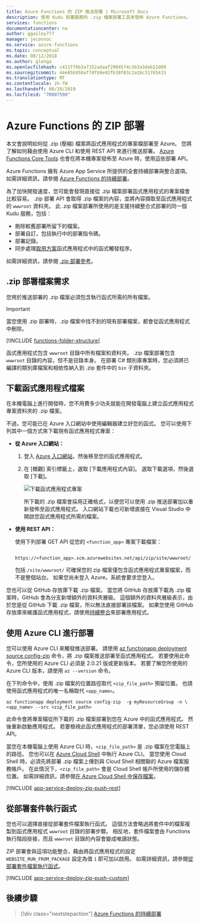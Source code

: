 ```yaml
---
title: Azure Functions 的 ZIP 推送部署 | Microsoft Docs
description: 使用 Kudu 部署服務的 .zip 檔案部署工具來發佈 Azure Functions。
services: functions
documentationcenter: na
author: ggailey777
manager: jeconnoc
ms.service: azure-functions
ms.topic: conceptual
ms.date: 08/12/2018
ms.author: glenga
ms.openlocfilehash: c411ff6b3a7152adaaf29045f4c3b3a3deb22d09
ms.sourcegitcommit: 44e85b95baf7dfb9e92fb38f03c2a1bc31765415
ms.translationtype: MT
ms.contentlocale: zh-TW
ms.lasthandoff: 08/28/2019
ms.locfileid: "70087598"
---
```

# <a name="zip-deployment-for-azure-functions"></a>Azure Functions 的 ZIP 部署

本文會說明如何從 .zip (壓縮) 檔案將函式應用程式的專案檔部署至 Azure。 您將了解如何藉由使用 Azure CLI 和使用 REST API 來進行推送部署。 [Azure Functions Core Tools](functions-run-local.md) 也會在將本機專案發佈至 Azure 時，使用這些部署 API。

Azure Functions 擁有 Azure App Service 所提供的全套持續部署與整合選項。 如需詳細資訊，請參閱 [Azure Functions 的持續部署](functions-continuous-deployment.md)。

為了加快開發速度，您可能會發現直接從 .zip 檔案部署函式應用程式的專案檔會比較容易。 .zip 部署 API 會取得 .zip 檔案的內容，並將內容擷取至函式應用程式的 `wwwroot` 資料夾。 此 .zip 檔案部署所使用的是支援持續整合式部署的同一個 Kudu 服務，包括：

+ 刪除較舊部署所留下的檔案。
+ 部署自訂，包括執行中的部署指令碼。
+ 部署記錄。
+ 同步處理[取用方案](functions-scale.md)函式應用程式中的函式觸發程序。

如需詳細資訊，請參閱 [.zip 部署參考](https://github.com/projectkudu/kudu/wiki/Deploying-from-a-zip-file)。

## <a name="deployment-zip-file-requirements"></a>.zip 部署檔案需求

您用於推送部署的 .zip 檔案必須包含執行函式所需的所有檔案。

>[!IMPORTANT]
> 當您使用 .zip 部署時，.zip 檔案中找不到的現有部署檔案，都會從函式應用程式中刪除。  

[!INCLUDE [functions-folder-structure](../../includes/functions-folder-structure.md)]

函式應用程式包含 `wwwroot` 目錄中所有檔案和資料夾。 .zip 檔案部署包含 `wwwroot` 目錄的內容，但不是目錄本身。 在部署 C# 類別庫專案時，您必須將已編譯的類別庫檔案和相依性納入到 .zip 套件中的 `bin` 子資料夾。

## <a name="download-your-function-app-files"></a>下載函式應用程式檔案

在本機電腦上進行開發時，您不用費多少功夫就能在開發電腦上建立函式應用程式專案資料夾的 .zip 檔案。

不過，您可能已在 Azure 入口網站中使用編輯器建立好您的函式。 您可以使用下列其中一個方式來下載現有函式應用程式專案：

+ **從 Azure 入口網站：**

  1. 登入 [Azure 入口網站](https://portal.azure.com)，然後移至您的函式應用程式。

  2. 在 [概觀] 索引標籤上，選取 [下載應用程式內容]。 選取下載選項，然後選取 [下載]。

      ![下載函式應用程式專案](./media/deployment-zip-push/download-project.png)

     所下載的 .zip 檔案會採用正確格式，以便您可以使用 .zip 推送部署加以重新發佈至函式應用程式。 入口網站下載也可新增直接在 Visual Studio 中開啟您函式應用程式所需的檔案。

+ **使用 REST API：**

    使用下列部署 GET API 從您的 `<function_app>` 專案下載檔案： 

        https://<function_app>.scm.azurewebsites.net/api/zip/site/wwwroot/

    包括 `/site/wwwroot/` 可確保您的 zip 檔案僅包含函式應用程式專案檔案，而不是整個站台。 如果您尚未登入 Azure，系統會要求您登入。  

您也可以從 GitHub 存放庫下載 .zip 檔案。 當您將 GitHub 存放庫下載為 .zip 檔案時，GitHub 會為分支新增額外的資料夾層級。 這個額外的資料夾層級表示，由於您是從 GitHub 下載 .zip 檔案，所以無法直接部署該檔案。 如果您使用 GitHub 存放庫來維護函式應用程式，請使用[持續整合](functions-continuous-deployment.md)來部署應用程式。  

## <a name="cli"></a>使用 Azure CLI 進行部署

您可以使用 Azure CLI 來觸發推送部署。 請使用 [az functionapp deployment source config-zip](/cli/azure/functionapp/deployment/source#az-functionapp-deployment-source-config-zip) 命令，將 .zip 檔案推送部署至函式應用程式。 若要使用此命令，您所使用的 Azure CLI 必須是 2.0.21 版或更新版本。 若要了解您所使用的 Azure CLI 版本，請使用 `az --version` 命令。

在下列命令中，使用 .zip 檔案的位置路徑取代 `<zip_file_path>` 預留位置。 也請使用函式應用程式的唯一名稱取代 `<app_name>`。 

```azurecli-interactive
az functionapp deployment source config-zip  -g myResourceGroup -n \
<app_name> --src <zip_file_path>
```

此命令會將專案檔從所下載的 .zip 檔案部署到您在 Azure 中的函式應用程式。 然後重新啟動應用程式。 若要檢視此函式應用程式的部署清單，您必須使用 REST API。

當您在本機電腦上使用 Azure CLI 時，`<zip_file_path>` 是 .zip 檔案在您電腦上的路徑。 您也可以在 [Azure Cloud Shell](../cloud-shell/overview.md) 中執行 Azure CLI。 當您使用 Cloud Shell 時，必須先將部署 .zip 檔案上傳到與 Cloud Shell 相關聯的 Azure 檔案服務帳戶。 在此情況下，`<zip_file_path>` 會是 Cloud Shell 帳戶所使用的儲存體位置。 如需詳細資訊，請參閱[在 Azure Cloud Shell 中保存檔案](../cloud-shell/persisting-shell-storage.md)。

[!INCLUDE [app-service-deploy-zip-push-rest](../../includes/app-service-deploy-zip-push-rest.md)]

## <a name="run-functions-from-the-deployment-package"></a>從部署套件執行函式

您也可以選擇直接從部署套件檔案執行函式。 這個方法會略過將套件中的檔案複製到函式應用程式 `wwwroot` 目錄的部署步驟。 相反地，套件檔案會由 Functions 執行階段掛接，而且 `wwwroot` 目錄的內容會變成唯讀狀態。  

ZIP 部署會與這項功能整合，藉由將函式應用程式的設定 `WEBSITE_RUN_FROM_PACKAGE` 設定為值 `1` 即可加以啟用。 如需詳細資訊，請參閱[從部署套件檔案執行函式](run-functions-from-deployment-package.md)。

[!INCLUDE [app-service-deploy-zip-push-custom](../../includes/app-service-deploy-zip-push-custom.md)]

## <a name="next-steps"></a>後續步驟

> [!div class="nextstepaction"]
> [Azure Functions 的持續部署](functions-continuous-deployment.md)

[.zip push deployment reference topic]: https://github.com/projectkudu/kudu/wiki/Deploying-from-a-zip-file
